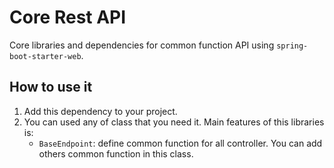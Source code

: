 # Core Rest API
Core libraries and dependencies for common function API using `spring-boot-starter-web`.

## How to use it
1. Add this dependency to your project.
2. You can used any of class that you need it. Main features of this libraries is:
   - `BaseEndpoint`: define common function for all controller. You can add others common function in this class.

